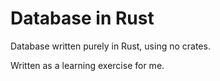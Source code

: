 # Database in Rust

Database written purely in Rust, using no crates.

Written as a learning exercise for me.

